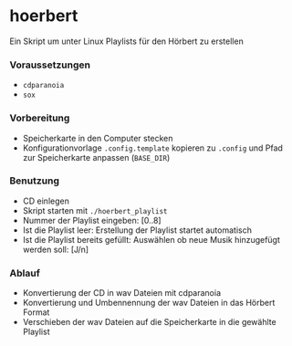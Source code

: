 # hoerbert
Ein Skript um unter Linux Playlists für den Hörbert zu erstellen

### Voraussetzungen
* `cdparanoia`
* `sox`

### Vorbereitung
* Speicherkarte in den Computer stecken
* Konfigurationvorlage `.config.template` kopieren zu `.config` und Pfad zur Speicherkarte anpassen (`BASE_DIR`)

### Benutzung
* CD einlegen
* Skript starten mit `./hoerbert_playlist`
* Nummer der Playlist eingeben: [0..8]
* Ist die Playlist leer: Erstellung der Playlist startet automatisch
* Ist die Playlist bereits gefüllt: Auswählen ob neue Musik hinzugefügt werden soll: [J/n]

### Ablauf
* Konvertierung der CD in wav Dateien mit cdparanoia
* Konvertierung und Umbennennung der wav Dateien in das Hörbert Format
* Verschieben der wav Dateien auf die Speicherkarte in die gewählte Playlist
